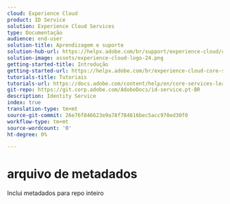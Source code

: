 ```yaml
---
cloud: Experience Cloud
product: ID Service
solution: Experience Cloud Services
type: Documentação
audience: end-user
solution-title: Aprendizagem e suporte
solution-hub-url: https://helpx.adobe.com/br/support/experience-cloud/core-services.html
solution-image: assets/experience-cloud-logo-24.png
getting-started-title: Introdução
getting-started-url: https://helpx.adobe.com/br/experience-cloud-core-services/get-started.html
tutorials-title: Tutoriais
tutorials-url: https://docs.adobe.com/content/help/en/core-services-learn/tutorials/overview.html
git-repo: https://git.corp.adobe.com/AdobeDocs/id-service.pt-BR
description: Identity Service
index: true
translation-type: tm+mt
source-git-commit: 26e76f846623e9a78f784816bec5acc970ed30f0
workflow-type: tm+mt
source-wordcount: '0'
ht-degree: 0%

---
```



# arquivo de metadados

Inclui metadados para repo inteiro
